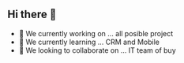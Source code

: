 ## Hi there 👋



- 🔭 We currently working on ... all posible project
- 🌱 We currently learning ... CRM and Mobile
- 👯 We looking to collaborate on ... IT team of buy 

